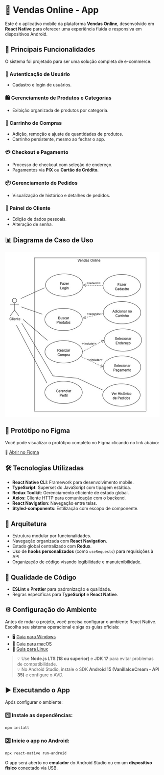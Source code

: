 # 📱 Vendas Online - App

Este é o aplicativo mobile da plataforma **Vendas Online**, desenvolvido em **React Native** para oferecer uma experiência fluida e responsiva em dispositivos Android.

## 🚀 Principais Funcionalidades

O sistema foi projetado para ser uma solução completa de e-commerce.

### 🔐 Autenticação de Usuário
- Cadastro e login de usuários.

### 🛍️ Gerenciamento de Produtos e Categorias
- Exibição organizada de produtos por categoria.

### 🛒 Carrinho de Compras
- Adição, remoção e ajuste de quantidades de produtos.
- Carrinho persistente, mesmo ao fechar o app.

### 💳 Checkout e Pagamento
- Processo de checkout com seleção de endereço.
- Pagamentos via **PIX** ou **Cartão de Crédito**.

### 📦 Gerenciamento de Pedidos
- Visualização de histórico e detalhes de pedidos.

### 👤 Painel do Cliente
- Edição de dados pessoais.
- Alteração de senha.

## 📊 Diagrama de Caso de Uso

![Diagrama de Caso de Uso](./src/assets/diagramas/Diagrama-de-casos-de-uso-Vendas-Online.jpg)

## 🎨 Protótipo no Figma

Você pode visualizar o protótipo completo no Figma clicando no link abaixo:

🔗 [Abrir no Figma](https://www.figma.com/proto/RN03CQdT647qJtUM78c97y/Vendas-Online?node-id=1-1352&p=f&t=s1dlawE3rlEDyZ8A-1&scaling=scale-down&content-scaling=fixed&page-id=0%3A1figma.com/proto/seu-link-aqui)

## 🛠️ Tecnologias Utilizadas

- **React Native CLI**: Framework para desenvolvimento mobile.
- **TypeScript**: Superset do JavaScript com tipagem estática.
- **Redux Toolkit**: Gerenciamento eficiente de estado global.
- **Axios**: Cliente HTTP para comunicação com o backend.
- **React Navigation**: Navegação entre telas.
- **Styled-components**: Estilização com escopo de componente.

## 📐 Arquitetura

- Estrutura modular por funcionalidades.
- Navegação organizada com **React Navigation**.
- Estado global centralizado com **Redux**.
- Uso de **hooks personalizados** (como `useRequests`) para requisições à API.
- Organização de código visando legibilidade e manutenibilidade.

## 🧹 Qualidade de Código

- **ESLint** e **Prettier** para padronização e qualidade.
- Regras específicas para **TypeScript** e **React Native**.

## ⚙️ Configuração do Ambiente

Antes de rodar o projeto, você precisa configurar o ambiente React Native.  
Escolha seu sistema operacional e siga os guias oficiais:

- 🖥️ [Guia para Windows](https://reactnative.dev/docs/set-up-your-environment?platform=android&os=windows)  
- 🍏 [Guia para macOS](https://reactnative.dev/docs/set-up-your-environment?platform=ios&os=macos)  
- 🐧 [Guia para Linux](https://reactnative.dev/docs/set-up-your-environment?platform=android&os=linux)  

> 💡 Use **Node.js LTS (18 ou superior)** e **JDK 17** para evitar problemas de compatibilidade.  
> 💡 No Android Studio, instale o SDK **Android 15 (VanillaIceCream - API 35)** e configure o AVD.

## ▶️ Executando o App

Após configurar o ambiente:

### 1️⃣ Instale as dependências:
```bash
npm install
```

### 2️⃣ Inicie o app no Android:
```bash
npx react-native run-android
```

O app será aberto no **emulador** do Android Studio ou em um **dispositivo físico** conectado via USB.  

